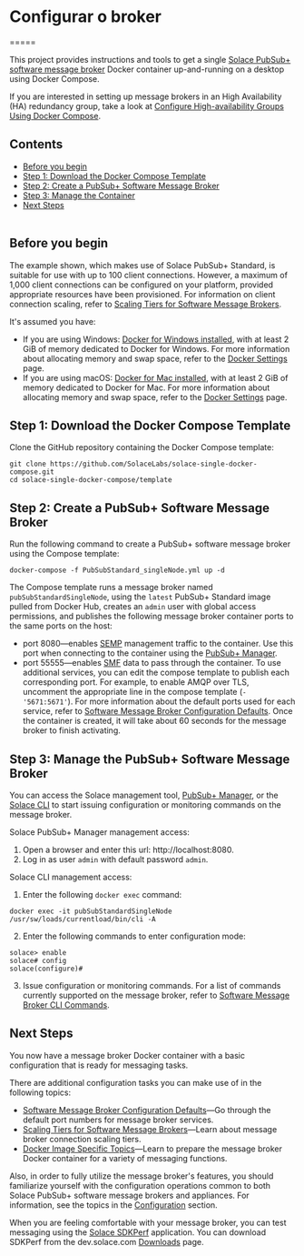 # Configurar o broker
=====



This project provides instructions and tools to get a single [Solace PubSub+ software message broker](https://solace.com/products/software) Docker container up-and-running on a desktop using Docker Compose. 

If you are interested in setting up message brokers in an High Availability (HA) redundancy group, take a look at [Configure High-availability Groups Using Docker Compose](https://github.com/SolaceLabs/solace-ha-docker-compose).
## Contents
* [Before you begin](#before-you-begin)
* [Step 1: Download the Docker Compose Template](#Step1) 
* [Step 2: Create a PubSub+ Software Message Broker](#Step2) 
* [Step 3: Manage the Container](#Step3) 
* [Next Steps](#next-steps) 
<br><br>
<a name="before-you-begin"></a>
## Before you begin
The example shown, which makes use of Solace PubSub+ Standard, is suitable for use with up to 100 client connections. However, a maximum of 1,000 client connections can be configured on your platform, provided appropriate resources have been provisioned. For information on client connection scaling, refer to [Scaling Tiers for Software Message Brokers](https://docs.solace.com/Configuring-and-Managing/SW-Broker-Specific-Config/Configuring-Conn-Scale-Tiers.htm).

It's assumed you have:

* If you are using Windows: [Docker for Windows installed](https://docs.docker.com/docker-for-windows/install/), with at least 2 GiB of memory dedicated to Docker for Windows. For more information about allocating memory and swap space, refer to the [Docker Settings](https://docs.docker.com/docker-for-windows/#advanced) page.
* If you are using macOS: [Docker for Mac installed](https://docs.docker.com/docker-for-mac/install/), with at least 2 GiB of memory dedicated to Docker for Mac. For more information about allocating memory and swap space, refer to the [Docker Settings](https://docs.docker.com/docker-for-mac/#advanced) page.

 
<a name="Step1"></a>
## Step 1: Download the Docker Compose Template
Clone the GitHub repository containing the Docker Compose template:
```
git clone https://github.com/SolaceLabs/solace-single-docker-compose.git
cd solace-single-docker-compose/template
```

<a name="Step2"></a>
## Step 2: Create a PubSub+ Software Message Broker
Run the following command to create a PubSub+ software message broker using the Compose template:
```
docker-compose -f PubSubStandard_singleNode.yml up -d
```
The Compose template runs a message broker named `pubSubStandardSingleNode`, using the `latest` PubSub+ Standard image pulled from Docker Hub, creates an `admin` user with global access permissions, and publishes the following message broker container ports to the same ports on the host:
* port 8080—enables [SEMP](https://docs.solace.com/SEMP/Using-SEMP.htm) management traffic to the container. Use this port when connecting to the container using the  [PubSub+ Manager](https://docs.solace.com/Solace-PubSub-Manager/PubSub-Manager-Overview.htm).
* port 55555—enables [SMF](https://docs.solace.com/Messaging-Basics/SMF-Topics.htm) data to pass through the container. 
To use additional services, you can edit the compose template to publish each corresponding port. For example, to  enable AMQP over TLS, uncomment the appropriate line in the compose template (`- '5671:5671'`). For more information about the default ports used for each service, refer to [Software Message Broker Configuration Defaults](https://docs.solace.com/Configuring-and-Managing/SW-Broker-Specific-Config/SW-Broker-Configuration-Defaults.htm).
Once the container is created, it will take about 60 seconds for the message broker to finish activating. 


<a name="Step3"></a>
## Step 3: Manage the PubSub+ Software Message Broker

You can access the Solace management tool, [PubSub+ Manager](https://docs.solace.com/Solace-PubSub-Manager/PubSub-Manager-Overview.htm), or the [Solace CLI](https://docs.solace.com/Solace-CLI/Using-Solace-CLI.htm) to start issuing configuration or monitoring commands on the message broker.

Solace PubSub+ Manager management access:
1. Open a browser and enter this url: http://localhost:8080.
2. Log in as user `admin` with default password `admin`.

Solace CLI management access:
1. Enter the following `docker exec` command:
```
docker exec -it pubSubStandardSingleNode /usr/sw/loads/currentload/bin/cli -A
```
2. Enter the following commands to enter configuration mode:
```
solace> enable
solace# config
solace(configure)#
```
3. Issue configuration or monitoring commands. For a list of commands currently supported on the message broker, refer to [Software Message Broker CLI Commands](https://docs.solace.com/Solace-CLI/CLI-Reference/VMR_CLI_Commands.html).

<a name="next-steps"></a>
## Next Steps
You now have a message broker Docker container with a basic configuration that is ready for messaging tasks.

There are additional configuration tasks you can make use of in the following topics:
* [Software Message Broker Configuration Defaults](https://docs.solace.com/Configuring-and-Managing/SW-Broker-Specific-Config/SW-Broker-Configuration-Defaults.htm)—Go through the default port numbers for message broker services.
* [Scaling Tiers for Software Message Brokers](https://docs.solace.com/Configuring-and-Managing/SW-Broker-Specific-Config/Configuring-Conn-Scale-Tiers.htm)—Learn about message broker connection scaling tiers.
* [Docker Image Specific Topics](https://docs.solace.com/Configuring-and-Managing/SW-Broker-Specific-Config/Docker-Tasks/Container-Configuration-Tasks.htm)—Learn to prepare the message broker Docker container for a variety of messaging functions.

Also, in order to fully utilize the message broker's features, you should familiarize yourself with the configuration operations common to both Solace PubSub+ software message brokers and appliances. For information, see the topics in the [Configuration](https://docs.solace.com/Configuration.htm) section.

When you are feeling comfortable with your message broker, you can test messaging using the [Solace SDKPerf](https://docs.solace.com/SDKPerf/SDKPerf.htm?Highlight=SDKperf#Quick) application. You can download SDKPerf from the dev.solace.com [Downloads](https://dev.solace.com/downloads/) page.
